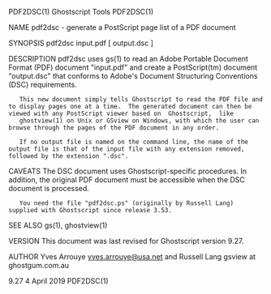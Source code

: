 PDF2DSC(1)                                                                                    Ghostscript Tools                                                                                    PDF2DSC(1)

NAME
       pdf2dsc - generate a PostScript page list of a PDF document

SYNOPSIS
       pdf2dsc input.pdf [ output.dsc ]

DESCRIPTION
       pdf2dsc  uses  gs(1)  to read an Adobe Portable Document Format (PDF) document "input.pdf" and create a PostScript(tm) document "output.dsc" that conforms to Adobe's Document Structuring Conventions
       (DSC) requirements.

       This new document simply tells Ghostscript to read the PDF file and to display pages one at a time.  The generated document can then be viewed with any PostScript viewer based on  Ghostscript,  like
       ghostview(1) on Unix or GSview on Windows, with which the user can browse through the pages of the PDF document in any order.

       If no output file is named on the command line, the name of the output file is that of the input file with any extension removed, followed by the extension ".dsc".

CAVEATS
       The DSC document uses Ghostscript-specific procedures.  In addition, the original PDF document must be accessible when the DSC document is processed.

       You need the file "pdf2dsc.ps" (originally by Russell Lang) supplied with Ghostscript since release 3.53.

SEE ALSO
       gs(1), ghostview(1)

VERSION
       This document was last revised for Ghostscript version 9.27.

AUTHOR
       Yves Arrouye <yves.arrouye@usa.net> and Russell Lang gsview at ghostgum.com.au

9.27                                                                                             4 April 2019                                                                                      PDF2DSC(1)
